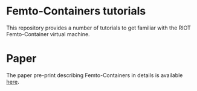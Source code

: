 # Femto-Containers tutorials

This repository provides a number of tutorials to get familiar with the RIOT
Femto-Container virtual machine.

# Paper

The paper pre-print describing Femto-Containers in details is available
[here](https://hal.inria.fr/hal-03263164).
